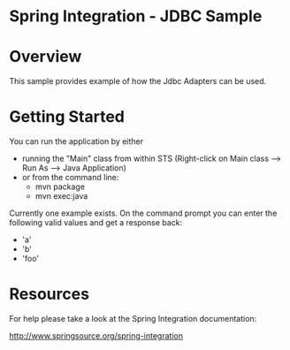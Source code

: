 Spring Integration - JDBC Sample
================================

# Overview

This sample provides example of how the Jdbc Adapters can be used.

# Getting Started

You can run the application by either

* running the "Main" class from within STS (Right-click on Main class --> Run As --> Java Application)
* or from the command line:
    - mvn package
    - mvn exec:java

Currently one example exists. On the command prompt you can enter the following valid values and get a response back:

* 'a'
* 'b'
* 'foo'

# Resources

For help please take a look at the Spring Integration documentation:

http://www.springsource.org/spring-integration

